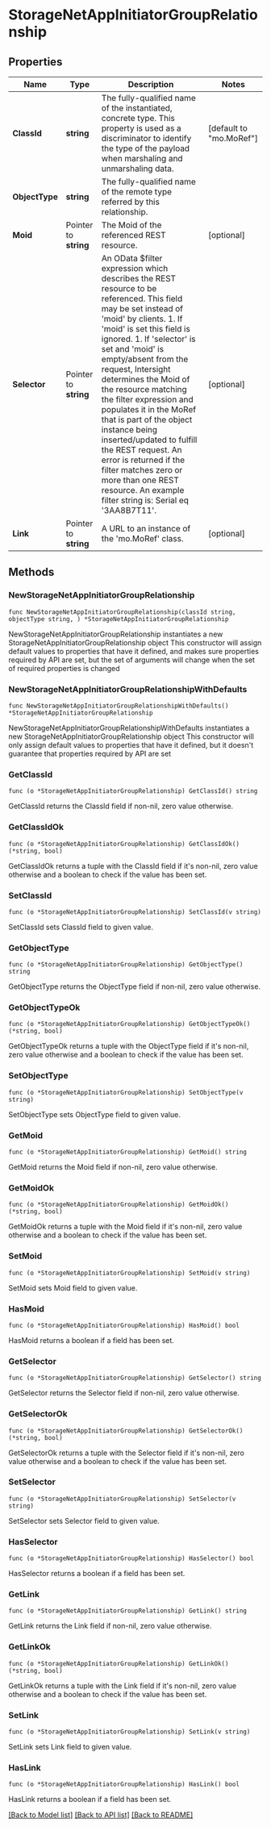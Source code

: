 # StorageNetAppInitiatorGroupRelationship

## Properties

Name | Type | Description | Notes
------------ | ------------- | ------------- | -------------
**ClassId** | **string** | The fully-qualified name of the instantiated, concrete type. This property is used as a discriminator to identify the type of the payload when marshaling and unmarshaling data. | [default to "mo.MoRef"]
**ObjectType** | **string** | The fully-qualified name of the remote type referred by this relationship. | 
**Moid** | Pointer to **string** | The Moid of the referenced REST resource. | [optional] 
**Selector** | Pointer to **string** | An OData $filter expression which describes the REST resource to be referenced. This field may be set instead of &#39;moid&#39; by clients. 1. If &#39;moid&#39; is set this field is ignored. 1. If &#39;selector&#39; is set and &#39;moid&#39; is empty/absent from the request, Intersight determines the Moid of the resource matching the filter expression and populates it in the MoRef that is part of the object instance being inserted/updated to fulfill the REST request. An error is returned if the filter matches zero or more than one REST resource. An example filter string is: Serial eq &#39;3AA8B7T11&#39;. | [optional] 
**Link** | Pointer to **string** | A URL to an instance of the &#39;mo.MoRef&#39; class. | [optional] 

## Methods

### NewStorageNetAppInitiatorGroupRelationship

`func NewStorageNetAppInitiatorGroupRelationship(classId string, objectType string, ) *StorageNetAppInitiatorGroupRelationship`

NewStorageNetAppInitiatorGroupRelationship instantiates a new StorageNetAppInitiatorGroupRelationship object
This constructor will assign default values to properties that have it defined,
and makes sure properties required by API are set, but the set of arguments
will change when the set of required properties is changed

### NewStorageNetAppInitiatorGroupRelationshipWithDefaults

`func NewStorageNetAppInitiatorGroupRelationshipWithDefaults() *StorageNetAppInitiatorGroupRelationship`

NewStorageNetAppInitiatorGroupRelationshipWithDefaults instantiates a new StorageNetAppInitiatorGroupRelationship object
This constructor will only assign default values to properties that have it defined,
but it doesn't guarantee that properties required by API are set

### GetClassId

`func (o *StorageNetAppInitiatorGroupRelationship) GetClassId() string`

GetClassId returns the ClassId field if non-nil, zero value otherwise.

### GetClassIdOk

`func (o *StorageNetAppInitiatorGroupRelationship) GetClassIdOk() (*string, bool)`

GetClassIdOk returns a tuple with the ClassId field if it's non-nil, zero value otherwise
and a boolean to check if the value has been set.

### SetClassId

`func (o *StorageNetAppInitiatorGroupRelationship) SetClassId(v string)`

SetClassId sets ClassId field to given value.


### GetObjectType

`func (o *StorageNetAppInitiatorGroupRelationship) GetObjectType() string`

GetObjectType returns the ObjectType field if non-nil, zero value otherwise.

### GetObjectTypeOk

`func (o *StorageNetAppInitiatorGroupRelationship) GetObjectTypeOk() (*string, bool)`

GetObjectTypeOk returns a tuple with the ObjectType field if it's non-nil, zero value otherwise
and a boolean to check if the value has been set.

### SetObjectType

`func (o *StorageNetAppInitiatorGroupRelationship) SetObjectType(v string)`

SetObjectType sets ObjectType field to given value.


### GetMoid

`func (o *StorageNetAppInitiatorGroupRelationship) GetMoid() string`

GetMoid returns the Moid field if non-nil, zero value otherwise.

### GetMoidOk

`func (o *StorageNetAppInitiatorGroupRelationship) GetMoidOk() (*string, bool)`

GetMoidOk returns a tuple with the Moid field if it's non-nil, zero value otherwise
and a boolean to check if the value has been set.

### SetMoid

`func (o *StorageNetAppInitiatorGroupRelationship) SetMoid(v string)`

SetMoid sets Moid field to given value.

### HasMoid

`func (o *StorageNetAppInitiatorGroupRelationship) HasMoid() bool`

HasMoid returns a boolean if a field has been set.

### GetSelector

`func (o *StorageNetAppInitiatorGroupRelationship) GetSelector() string`

GetSelector returns the Selector field if non-nil, zero value otherwise.

### GetSelectorOk

`func (o *StorageNetAppInitiatorGroupRelationship) GetSelectorOk() (*string, bool)`

GetSelectorOk returns a tuple with the Selector field if it's non-nil, zero value otherwise
and a boolean to check if the value has been set.

### SetSelector

`func (o *StorageNetAppInitiatorGroupRelationship) SetSelector(v string)`

SetSelector sets Selector field to given value.

### HasSelector

`func (o *StorageNetAppInitiatorGroupRelationship) HasSelector() bool`

HasSelector returns a boolean if a field has been set.

### GetLink

`func (o *StorageNetAppInitiatorGroupRelationship) GetLink() string`

GetLink returns the Link field if non-nil, zero value otherwise.

### GetLinkOk

`func (o *StorageNetAppInitiatorGroupRelationship) GetLinkOk() (*string, bool)`

GetLinkOk returns a tuple with the Link field if it's non-nil, zero value otherwise
and a boolean to check if the value has been set.

### SetLink

`func (o *StorageNetAppInitiatorGroupRelationship) SetLink(v string)`

SetLink sets Link field to given value.

### HasLink

`func (o *StorageNetAppInitiatorGroupRelationship) HasLink() bool`

HasLink returns a boolean if a field has been set.


[[Back to Model list]](../README.md#documentation-for-models) [[Back to API list]](../README.md#documentation-for-api-endpoints) [[Back to README]](../README.md)


